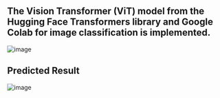 ## The Vision Transformer (ViT) model from the Hugging Face Transformers library and Google Colab for image classification is implemented.
![image](https://github.com/user-attachments/assets/6bcfc510-e335-46c3-b667-2ddc406d506e)

## Predicted Result

![image](https://github.com/user-attachments/assets/4c6f808e-786c-47bd-839b-f7387d837daa)
